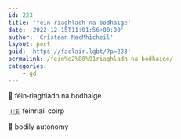 ```yaml
---
id: 223
title: 'féin‑riaghladh na bodhaige'
date: '2022-12-15T11:01:56+00:00'
author: 'Crìstean MacMhìcheil'
layout: post
guid: 'https://faclair.lgbt/?p=223'
permalink: /fein%e2%80%91riaghladh-na-bodhaige/
categories:
    - gd
---
```


&#x1f3f4;&#xe0067;&#xe0062;&#xe0073;&#xe0063;&#xe0074;&#xe007f; féin‑riaghladh na bodhaige

&#x1f1ee;&#x1f1ea; féinriail coirp

&#x1f3f4;&#xe0067;&#xe0062;&#xe0065;&#xe006e;&#xe0067;&#xe007f; bodily autonomy
